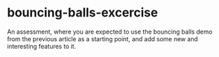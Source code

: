 # bouncing-balls-excercise

An assessment, where you are expected to use the bouncing balls demo from the previous article as a starting point, and add some new and interesting features to it.
